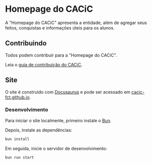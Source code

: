 # Homepage do CACiC

A "Homepage do CACiC" apresenta a entidade, além de agregar seus feitos, conquistas e informações úteis para os alunos.

## Contribuindo

Todos podem contribuir para a "Homepage do CACiC".

Leia o [guia de contribuição do CACiC](https://github.com/cacic-fct/.github/blob/main/Contributing.md).

## Site

O site é construído com [Docusaurus](https://docusaurus.io/) e pode ser acessado em [cacic-fct.github.io](https://cacic-fct.github.io).

### Desenvolvimento

Para iniciar o site localmente, primeiro instale o [Bun](https://bun.sh/).

Depois, instale as dependências:

```bash
bun install
```

Em seguida, inicie o servidor de desenvolvimento:

```bash
bun run start
```

